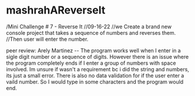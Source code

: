 # mashrahAReverseIt
/Mini Challenge # 7 - Reverse It
//09-16-22
//we Create a brand new console project that takes a sequence of numbers and reverses them.
//Then user will enter the number.

peer review: Arely Martinez -- The program works well when I enter in a sigle digit number or a sequence of digits. However there is an issue where the program completely ends if I enter a group of numbers with space involved. Im unsure if wasn't a requirement bc i did the string and numbers, its just a small error. There is also no data validation for if the user enter a vaild number. So I would type in some characters and the program would end. 


